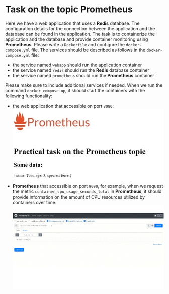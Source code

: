 # Task on the topic Prometheus

Here we have a web application that uses a **Redis** database.
The configuration details for the connection between the application and the database can be found in the application.
The task is to containerize the application and the database and provide container monitoring using **Prometheus**.
Please write a `Dockerfile` and configure the `docker-compose.yml` file.
The services should be described as follows in the `docker-compose.yml` file:

- the service named `webapp` should run the application container
- the service named `redis` should run the **Redis** database container
- the service named `prometheus` should run the **Prometheus** container

Please make sure to include additional services if needed. When we run the command `docker compose up`,
it should start the containers with the following functionality:

- the web application that accessible on port `8080`:
  ![webapp](.github/images/webapp.jpg)
- **Prometheus** that accessible on port `9090`, for example, when we request the metric `container_cpu_usage_seconds_total` in **Prometheus**, it should provide information on the amount of CPU resources utilized by containers over time:
  ![prometheus](.github/images/prometheus.gif)
